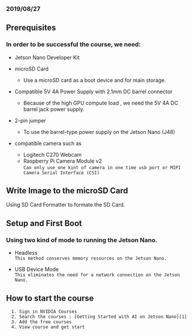### 2019/08/27
  
## Prerequisites
  
  ### In order to be successful the course, we need:
  
  * Jetson Nano Developer Kit
  
  * microSD Card
    * Use a microSD card as a boot device and for main storage. 
    
  * Compatible 5V 4A Power Supply with 2.1mm DC barrel connector
    * Because of the high GPU compute load , we need the 5V 4A DC barrel jack power supply.
    
  * 2-pin jumper
    * To use the barrel-type power supply on the Jetson Nano (J48)
  
  * compatible camera such as
    * Logitech C270 Webcam
    * Raspberry Pi Camera Module v2  
    `Can only use one kint of camera in one time usb port or MIPI Camera Serial Interface (CSI)`

## Write Image to the microSD Card
  Using SD Card Formatter to formate the SD Card.
  
## Setup and First Boot
  ### Using two kind of mode to running the Jetson Nano.
  * Headless  
  `This method conserves memory resources on the Jetson Nano.`
  
  * USB Device Mode  
  `This eliminates the need for a network connection on the Jetson Nano.`
      
 
## How to start the course
```
  1. Sign in NVIDIA Courses
  2. Search the courses : [Getting Started with AI on Jetson Nano][1]
  3. Add the free courses
  4. View course and get start
```
  [1]: https://courses.nvidia.com/courses/


  

